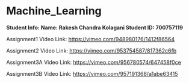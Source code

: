 # Machine_Learning
**Student Info:
Name: Rakesh Chandra Kolagani
Student ID: 700757119**



Assignment1 Video Link: https://vimeo.com/948980176/1412f86564


Assignment2 Video Link: https://vimeo.com/953754587/817362c6fb


Assignment3A Video Link: https://vimeo.com/956780574/647458f0ce


Assignment3B Video Link: https://vimeo.com/957191368/a1abe63415
